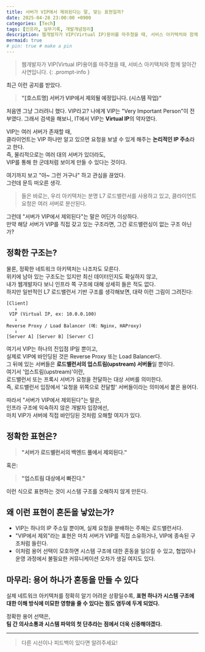 ```yaml
---
title: 서버가 VIP에서 제외된다는 말, 맞는 표현일까?
date: 2025-04-28 23:00:00 +0900
categories: [Tech]
tags: [인프라, 실무기록, 개발개념정리]
description: 웹개발자가 VIP(Virtual IP)용어를 마주쳤을 때, 서비스 아키텍처와 함께 생각해보았습니다.
mermaid: true
# pin: true # make a pin
---
```

> 웹개발자가 VIP(Virtual IP)용어를 마주쳤을 때, 서비스 아키텍처와 함께 알아간 사연입니다. 
{: .prompt-info }

최근 이런 공지를 받았다.

> **"[호스트명] 서버가 VIP에서 제외될 예정입니다. (시스템 작업)"**

처음엔 그냥 그러려니 했다. VIP라고? 나에게 VIP는 "Very Important Person"이 전부였다.
그래서 검색을 해보니, IT에서 VIP는 **Virtual IP**의 약자였다.

VIP는 여러 서버가 존재할 때,  
클라이언트는 VIP 하나만 알고 있으면 요청을 보낼 수 있게 해주는 **논리적인 IP 주소**라고 한다.  
즉, 물리적으로는 여러 대의 서버가 있더라도,  
VIP를 통해 한 군데처럼 보이게 만들 수 있다는 것이다.  

여기까지 보고 "아~ 그런 거구나" 하고 관심을 끊었다.  
그런데 문득 떠오른 생각. 

> 들은 바로는, 우리 아키텍처는 분명 L7 로드밸런서를 사용하고 있고, 클라이언트 요청은 여러 서버로 분산된다.

그런데 "서버가 VIP에서 제외된다"는 말은 어딘가 이상하다.  
만약 해당 서버가 VIP를 직접 갖고 있는 구조라면, 그건 로드밸런싱이 없는 구조 아닌가?  

## 정확한 구조는?

물론, 정확한 네트워크 아키텍처는 나조차도 모른다.  
위키에 남아 있는 구조도는 있지만 최신 데이터인지도 확실하지 않고,  
내가 웹개발자다 보니 인프라 쪽 구조에 대해 상세히 들은 적도 없다.  
하지만 일반적인 L7 로드밸런서 기반 구조를 생각해보면, 대략 이런 그림이 그려진다:  

```
[Client]
   ↓
 VIP (Virtual IP, ex: 10.0.0.100)
   ↓
Reverse Proxy / Load Balancer (예: Nginx, HAProxy)
   ↓
[Server A] [Server B] [Server C]
```

여기서 VIP는 하나의 진입점 IP일 뿐이고,  
실제로 VIP에 바인딩된 것은 Reverse Proxy 또는 Load Balancer다.  
그 뒤에 있는 서버들은 **로드밸런서의 업스트림(upstream) 서버들**일 뿐이다.  
여기서 '업스트림(upstream)'이란,  
로드밸런서 또는 프록시 서버가 요청을 전달하는 대상 서버를 의미한다.  
즉, 로드밸런서 입장에서 '요청을 위쪽으로 전달할' 서버들이라는 의미에서 붙은 용어다.  

따라서 "서버가 VIP에서 제외된다"는 말은,  
인프라 구조에 익숙하지 않은 개발자 입장에선,  
마치 VIP가 서버에 직접 바인딩된 것처럼 오해할 여지가 있다.  

## 정확한 표현은?

> **"서버가 로드밸런서의 백엔드 풀에서 제외된다."**

혹은:

> **"업스트림 대상에서 빠진다."**

이런 식으로 표현하는 것이 시스템 구조를 오해하지 않게 만든다.  

## 왜 이런 표현이 혼돈을 낳았는가?

- VIP는 하나의 IP 주소일 뿐이며, 실제 요청을 분배하는 주체는 로드밸런서다.  
- "VIP에서 제외"라는 표현은 마치 서버가 VIP를 직접 소유하거나, VIP에 종속된 구조처럼 들린다.  
- 이처럼 용어 선택이 모호하면 시스템 구조에 대한 혼동을 일으킬 수 있고, 협업이나 운영 과정에서 불필요한 커뮤니케이션 오차가 생길 여지도 있다.

## 마무리: 용어 하나가 혼동을 만들 수 있다  

실제 네트워크 아키텍처를 정확히 알기 어려운 상황일수록, 
**표현 하나가 시스템 구조에 대한 이해 방식에 미묘한 영향을 줄 수 있다는 점도 염두에 두게 되었다.**

정확한 용어 선택은,   
**팀 간 의사소통과 시스템 파악의 첫 단추라는 점에서 더욱 신중해야겠다.**

---

> 다른 시선이나 피드백이 있다면 알려주세요!
